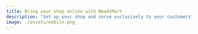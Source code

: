 ```yaml
---
title: Bring your shop online with NeedsMart
description: "Set up your shop and serve exclusively to your customers"
image: ./assets/mobile.png
---
```

